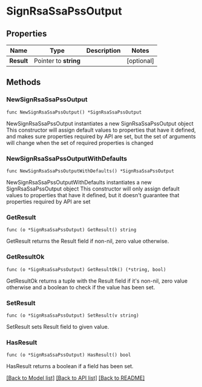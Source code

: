 # SignRsaSsaPssOutput

## Properties

Name | Type | Description | Notes
------------ | ------------- | ------------- | -------------
**Result** | Pointer to **string** |  | [optional] 

## Methods

### NewSignRsaSsaPssOutput

`func NewSignRsaSsaPssOutput() *SignRsaSsaPssOutput`

NewSignRsaSsaPssOutput instantiates a new SignRsaSsaPssOutput object
This constructor will assign default values to properties that have it defined,
and makes sure properties required by API are set, but the set of arguments
will change when the set of required properties is changed

### NewSignRsaSsaPssOutputWithDefaults

`func NewSignRsaSsaPssOutputWithDefaults() *SignRsaSsaPssOutput`

NewSignRsaSsaPssOutputWithDefaults instantiates a new SignRsaSsaPssOutput object
This constructor will only assign default values to properties that have it defined,
but it doesn't guarantee that properties required by API are set

### GetResult

`func (o *SignRsaSsaPssOutput) GetResult() string`

GetResult returns the Result field if non-nil, zero value otherwise.

### GetResultOk

`func (o *SignRsaSsaPssOutput) GetResultOk() (*string, bool)`

GetResultOk returns a tuple with the Result field if it's non-nil, zero value otherwise
and a boolean to check if the value has been set.

### SetResult

`func (o *SignRsaSsaPssOutput) SetResult(v string)`

SetResult sets Result field to given value.

### HasResult

`func (o *SignRsaSsaPssOutput) HasResult() bool`

HasResult returns a boolean if a field has been set.


[[Back to Model list]](../README.md#documentation-for-models) [[Back to API list]](../README.md#documentation-for-api-endpoints) [[Back to README]](../README.md)


